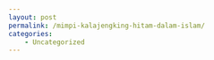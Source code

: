 ```yaml
---
layout: post
permalink: /mimpi-kalajengking-hitam-dalam-islam/
categories:
    - Uncategorized
---
```


